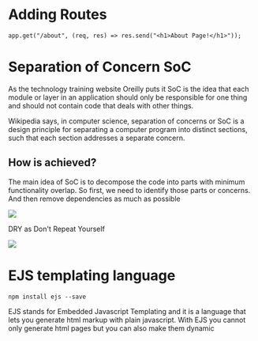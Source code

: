 # Adding Routes

``` app.get("/about", (req, res) => res.send("<h1>About Page!</h1>")); ```

# Separation of Concern SoC

As the technology training website Oreilly puts it SoC is the idea that each module or layer in an application should only be responsible for one thing and should not contain code that deals with other things.

Wikipedia says, in computer science, separation of concerns or SoC is a design principle for separating a computer program into distinct sections, such that each section addresses a separate concern.

## How is achieved?

The main idea of SoC is to decompose the code into parts with minimum functionality overlap. So first, we need to identify those parts or concerns. And then remove dependencies as much as possible

![](/Databases&Networking/assets/10.png)

DRY as Don't Repeat Yourself

![](/Databases&Networking/assets/11.png)

# EJS templating language

``` npm install ejs --save ```

EJS stands for Embedded Javascript Templating and it is a language that lets you generate
html markup with plain javascript. With EJS you cannot only generate html pages but you can also
make them dynamic
